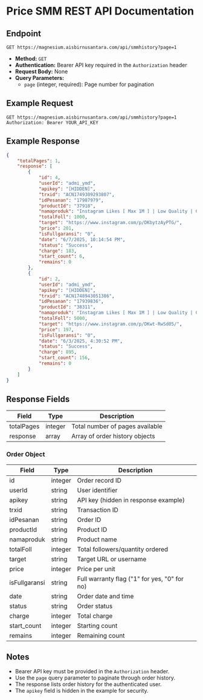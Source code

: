 # Price SMM REST API Documentation

## Endpoint

```
GET https://magnesium.aisbirnusantara.com/api/smmhistory?page=1
```

- **Method:** `GET`
- **Authentication:** Bearer API key required in the `Authorization` header
- **Request Body:** None
- **Query Parameters:**
    - `page` (integer, required): Page number for pagination

## Example Request

```http
GET https://magnesium.aisbirnusantara.com/api/smmhistory?page=1
Authorization: Bearer YOUR_API_KEY
```

## Example Response

```json
{
    "totalPages": 1,
    "response": [
        {
            "id": 4,
            "userId": "admi_ymd",
            "apikey": "[HIDDEN]",
            "trxid": "ACN1749309293807",
            "idPesanan": "17987979",
            "productId": "37918",
            "namaproduk": "Instagram Likes [ Max 1M ] | Low Quality | Cancel Enable | No Refill ⚠️ | Instant | Day 200K",
            "totalFoll": 1000,
            "target": "https://www.instagram.com/p/DKbytzAyPTG/",
            "price": 201,
            "isFullgaransi": "0",
            "date": "6/7/2025, 10:14:54 PM",
            "status": "Success",
            "charge": 183,
            "start_count": 6,
            "remains": 0
        },
        {
            "id": 2,
            "userId": "admi_ymd",
            "apikey": "[HIDDEN]",
            "trxid": "ACN1748943051386",
            "idPesanan": "17939836",
            "productId": "38311",
            "namaproduk": "Instagram Likes [ Max 1M ] | Low Quality | Cancel Enable | No Refill ⚠️ | Instant | Day 200K",
            "totalFoll": 5000,
            "target": "https://www.instagram.com/p/DKwt-RwSd05/",
            "price": 197,
            "isFullgaransi": "0",
            "date": "6/3/2025, 4:30:52 PM",
            "status": "Success",
            "charge": 895,
            "start_count": 156,
            "remains": 0
        }
    ]
}
```

## Response Fields

| Field        | Type      | Description                                              |
|--------------|-----------|----------------------------------------------------------|
| totalPages   | integer   | Total number of pages available                          |
| response     | array     | Array of order history objects                           |

### Order Object

| Field         | Type      | Description                                             |
|---------------|-----------|---------------------------------------------------------|
| id            | integer   | Order record ID                                         |
| userId        | string    | User identifier                                         |
| apikey        | string    | API key (hidden in response example)                    |
| trxid         | string    | Transaction ID                                          |
| idPesanan     | string    | Order ID                                                |
| productId     | string    | Product ID                                              |
| namaproduk    | string    | Product name                                            |
| totalFoll     | integer   | Total followers/quantity ordered                        |
| target        | string    | Target URL or username                                  |
| price         | integer   | Price per unit                                          |
| isFullgaransi | string    | Full warranty flag ("1" for yes, "0" for no)            |
| date          | string    | Order date and time                                     |
| status        | string    | Order status                                            |
| charge        | integer   | Total charge                                            |
| start_count   | integer   | Starting count                                          |
| remains       | integer   | Remaining count                                         |

## Notes

- Bearer API key must be provided in the `Authorization` header.
- Use the `page` query parameter to paginate through order history.
- The response lists order history for the authenticated user.
- The `apikey` field is hidden in the example for security.
